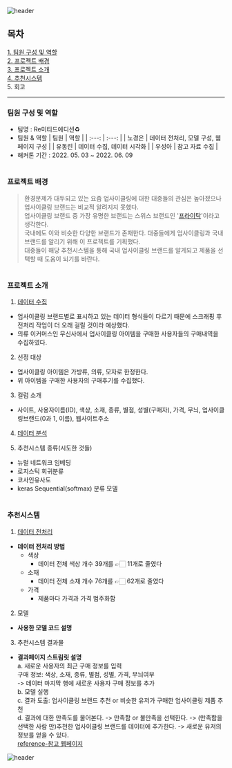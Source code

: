 ![header](https://capsule-render.vercel.app/api?type=waving&color=9ACB34&height=300&section=header&text=🪴업사이클링%20브랜드%20추천🪴&fontSize=70&)
## 목차
[1. 팀원 구성 및 역할](#팀원-구성-및-역할)<br>
[2. 프로젝트 배경](#프로젝트-배경)<br>
[3. 프로젝트 소개](#프로젝트-소개)<br>
[4. 추천시스템](#추천시스템)<br>
5. 회고
***
### 팀원 구성 및 역할
* 팀명 : Re미티드에디션♻️
* 팀원 & 역할
  | 팀원 | 역할 |
  | :---: | :---: |
  | 노경은 | 데이터 전처리, 모델 구성, 웹페이지 구성 |
  | 유동린 | 데이터 수집, 데이터 시각화 |
  | 우성아 | 참고 자료 수집 |
* 해커톤 기간 : 2022. 05. 03 ~ 2022. 06. 09

#

### 프로젝트 배경
> 환경문제가 대두되고 있는 요즘 업사이클링에 대한 대중들의 관심은 높아졌으나 업사이클링 브랜드는 비교적 알려지지 못했다.  
업사이클링 브랜드 중 가장 유명한 브랜드는 스위스 브랜드인 '[프라이탁](https://ko.wikipedia.org/wiki/%ED%94%84%EB%9D%BC%EC%9D%B4%ED%83%81)'이라고 생각한다.  
국내에도 이와 비슷한 다양한 브랜드가 존재한다. 대중들에게 업사이클링과 국내브랜드를 알리기 위해 이 프로젝트를 기획했다.  
대중들이 해당 추천시스템을 통해 국내 업사이클링 브랜드를 알게되고 제품을 선택할 때 도움이 되기를 바란다.

#

### 프로젝트 소개
1. [데이터 수집](https://github.com/nxkyoungeun/AIFFEL_Hackathon/blob/main/%EB%8D%B0%EC%9D%B4%ED%84%B0/%EB%8D%B0%EC%9D%B4%ED%84%B0%20%EC%88%98%EC%A7%91%20%EA%B3%BC%EC%A0%95.md)<br>
- 업사이클링 브랜드별로 표시하고 있는 데이터 형식들이 다르기 때문에 스크래핑 후 전처리 작업이 더 오래 걸릴 것이라 예상했다.
- 의류 이커머스인 무신사에서 업사이클링 아이템을 구매한 사용자들의 구매내역을 수집하였다.
2. 선정 대상
- 업사이클링 아이템은 가방류, 의류, 모자로 한정한다.
- 위 아이템을 구매한 사용자의 구매후기를 수집했다.
3. 컬럼 소개
- 사이트, 사용자이름(ID), 색상, 소재, 종류, 별점, 성별(구매자), 가격, 무늬, 업사이클링브랜드(0과 1, 이름), 웹사이트주소
4. [데이터 분석](https://github.com/nxkyoungeun/AIFFEL_Hackathon/blob/main/%EB%8D%B0%EC%9D%B4%ED%84%B0/%EB%8D%B0%EC%9D%B4%ED%84%B0%20%EC%8B%9C%EA%B0%81%ED%99%94.md)<br>

5. 추천시스템 종류(시도한 것들)
- 뉴럴 네트워크 임베딩
- 로지스틱 회귀분류
- 코사인유사도
- keras Sequential(softmax) 분류 모델
#

### 추천시스템
1. [데이터 전처리](https://github.com/nxkyoungeun/AIFFEL_Hackathon/blob/main/%EB%8D%B0%EC%9D%B4%ED%84%B0/%EB%8D%B0%EC%9D%B4%ED%84%B0%20%EC%A0%84%EC%B2%98%EB%A6%AC.md)<br>
- **데이터 전처리 방법**
  - 색상  
    - 데이터 전체 색상 개수 39개를 👉🏻 11개로 줄였다
  - 소재  
    - 데이터 전체 소재 개수 76개를 👉🏻 62개로 줄였다
  - 가격
    - 제품마다 가격과 가격 범주화함
2. 모델
- **사용한 모델 코드 설명**

3. 추천시스템 결과물  
- **결과페이지 스트림릿 설명**  
a. 새로운 사용자의 최근 구매 정보를 입력  
    구매 정보: 색상, 소재, 종류, 별점, 성별, 가격, 무늬여부  
     -> 데이터 마지막 행에 새로운 사용자 구매 정보를 추가  
b. 모델 실행  
c. 결과 도출: 업사이클링 브랜드 추천 or 비슷한 유저가 구매한 업사이클링 제품 추천  
d. 결과에 대한 만족도를 물어본다. -> 만족함 or 불만족을 선택한다. -> (만족함을 선택한 사람 만)추천한 업사이클링 브랜드를 데이터에 추가한다. -> 새로운 유저의 정보를 얻을 수 있다.  
[reference-참고 웹페이지](https://western-sky.tistory.com/60?category=847883#%E2%9C%A8%EA%B5%AC%ED%98%84-%EA%B2%B0%EA%B3%BC)


![header](https://capsule-render.vercel.app/api?type=waving&color=9ACB34&height=300&section=footer&fontSize=90&)


